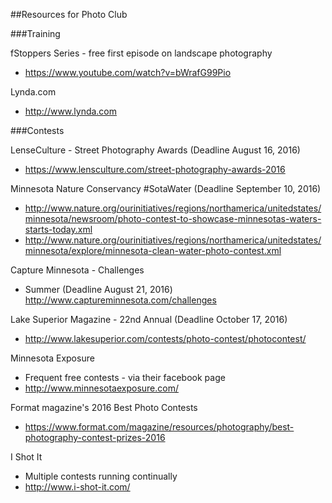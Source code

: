 ##Resources for Photo Club




###Training

fStoppers Series - free first episode on landscape photography
* https://www.youtube.com/watch?v=bWrafG99Pio

Lynda.com
* http://www.lynda.com

###Contests

LenseCulture - Street Photography Awards (Deadline August 16, 2016)
* https://www.lensculture.com/street-photography-awards-2016

Minnesota Nature Conservancy #SotaWater  (Deadline September 10, 2016)
* http://www.nature.org/ourinitiatives/regions/northamerica/unitedstates/minnesota/newsroom/photo-contest-to-showcase-minnesotas-waters-starts-today.xml
* http://www.nature.org/ourinitiatives/regions/northamerica/unitedstates/minnesota/explore/minnesota-clean-water-photo-contest.xml

Capture Minnesota - Challenges
* Summer (Deadline August 21, 2016)  http://www.captureminnesota.com/challenges

Lake Superior Magazine - 22nd Annual (Deadline October 17, 2016)
* http://www.lakesuperior.com/contests/photo-contest/photocontest/

Minnesota Exposure
* Frequent free contests - via their facebook page
* http://www.minnesotaexposure.com/

Format magazine's 2016 Best Photo Contests
* https://www.format.com/magazine/resources/photography/best-photography-contest-prizes-2016

I Shot It 
* Multiple contests running continually
* http://www.i-shot-it.com/

